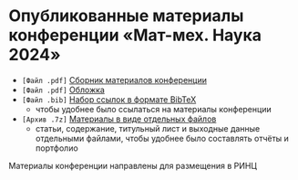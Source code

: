 ﻿# Опубликованные материалы конференции «Мат-мех. Наука 2024»

* `[Файл .pdf]` [Сборник материалов конференции](math-sci-2024_proceedings.pdf)
* `[Файл .pdf]` [Обложка](math-sci-2024_cover.pdf)
* `[Файл .bib]` [Набор ссылок в формате BibTeX](math-sci-2024_references.bib)
  * чтобы удобнее было ссылаться на материалы конференции
* `[Архив .7z]` [Материалы в виде отдельных файлов](math-sci-2024_sep_articles.7z)
  * статьи, содержание, титульный лист и выходные данные отдельными файлами, чтобы удобнее было составлять отчёты и портфолио

Материалы конференции направлены для размещения в РИНЦ
